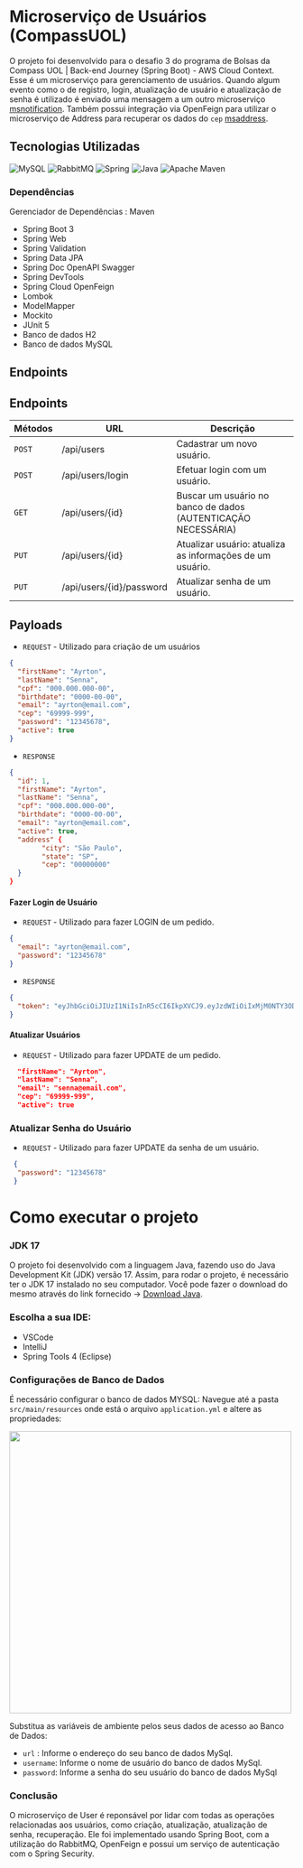 # Microserviço de Usuários (CompassUOL)
O projeto foi desenvolvido para o desafio 3 do programa de Bolsas da Compass UOL | Back-end Journey (Spring Boot) - AWS Cloud Context. Esse é um microserviço para gerenciamento de usuários. Quando algum evento como o de registro, login, atualização de usuário e atualização de senha é utilizado é enviado uma mensagem a um outro microserviço [msnotification](https://github.com/kropsz/msnotification). Também possui integração via OpenFeign para utilizar o microserviço de Address para recuperar os dados do `cep` [msaddress](https://github.com/kropsz/msaddress).

## Tecnologias Utilizadas
![MySQL](https://img.shields.io/badge/mysql-%2300f.svg?style=for-the-badge&logo=mysql&logoColor=white)
![RabbitMQ](https://img.shields.io/badge/Rabbitmq-FF6600?style=for-the-badge&logo=rabbitmq&logoColor=white)
![Spring](https://img.shields.io/badge/spring-%236DB33F.svg?style=for-the-badge&logo=spring&logoColor=white)
![Java](https://img.shields.io/badge/java-%23ED8B00.svg?style=for-the-badge&logo=openjdk&logoColor=white)
![Apache Maven](https://img.shields.io/badge/Apache%20Maven-C71A36?style=for-the-badge&logo=Apache%20Maven&logoColor=white)

### Dependências
Gerenciador de Dependências : Maven

- Spring Boot 3
- Spring Web
- Spring Validation
- Spring Data JPA
- Spring Doc OpenAPI Swagger
- Spring DevTools
- Spring Cloud OpenFeign
- Lombok
- ModelMapper
- Mockito
- JUnit 5
- Banco de dados H2 
- Banco de dados MySQL

## Endpoints 

## Endpoints
 Métodos | URL | Descrição |
| --- | --- | --- |
| `POST` | /api/users | Cadastrar um novo usuário. |
| `POST` | /api/users/login | Efetuar login com um usuário. |
| `GET` | /api/users/{id} | Buscar um usuário no banco de dados (AUTENTICAÇÃO NECESSÁRIA) |
| `PUT` | /api/users/{id} | Atualizar usuário: atualiza as informações de um usuário. |
| `PUT` | /api/users/{id}/password | Atualizar senha de um usuário. |

## Payloads
* `REQUEST`  - Utilizado para criação de um usuários
```JSON
{
  "firstName": "Ayrton",
  "lastName": "Senna",
  "cpf": "000.000.000-00",
  "birthdate": "0000-00-00",
  "email": "ayrton@email.com",
  "cep": "69999-999",
  "password": "12345678",
  "active": true
}
```
* `RESPONSE`
```JSON
{
  "id": 1,
  "firstName": "Ayrton",
  "lastName": "Senna",
  "cpf": "000.000.000-00",
  "birthdate": "0000-00-00",
  "email": "ayrton@email.com",
  "active": true,
  "address" {
        "city": "São Paulo",
        "state": "SP",
        "cep": "00000000"
  }
}
```

#### Fazer Login de Usuário
* `REQUEST`  - Utilizado para fazer LOGIN de um pedido.
```JSON
{
  "email": "ayrton@email.com",
  "password": "12345678"
}
```
* `RESPONSE`
```JSON
{
  "token": "eyJhbGciOiJIUzI1NiIsInR5cCI6IkpXVCJ9.eyJzdWIiOiIxMjM0NTY3ODkwIiwibmFtZSI6IkpvaG4gRG9lIiwiaWF0IjoxNTE2MjM5MDIyfQ.SflKxwRJSMeKKF2QT4fwpMeJf36POk6yJV_adQssw5c"
}
```
#### Atualizar Usuários
* `REQUEST`  - Utilizado para fazer UPDATE de um pedido.
```JSON
  "firstName": "Ayrton",
  "lastName": "Senna",
  "email": "senna@email.com",
  "cep": "69999-999",
  "active": true
```

### Atualizar Senha do Usuário
* `REQUEST`  - Utilizado para fazer UPDATE da senha de um usuário.
```JSON
 {
  "password": "12345678"
 }
```


# Como executar o projeto
### JDK 17
O projeto foi desenvolvido com a linguagem Java, fazendo uso do Java Development Kit (JDK) versão 17. Assim, para rodar o projeto, é necessário ter o JDK 17 instalado no seu computador. Você pode fazer o download do mesmo através do link fornecido -> [Download Java](https://www.oracle.com/java/technologies/javase/jdk17-archive-downloads.html).

### Escolha a sua IDE:
* VSCode
* IntelliJ
* Spring Tools 4 (Eclipse)
  
### Configurações de Banco de Dados
É necessário  configurar o banco de dados MYSQL:
Navegue até a pasta  `src/main/resources` onde está o arquivo `application.yml` e altere as propriedades:
<div>
<img src="https://github.com/kropsz/compassuol-challenge-e-commerce/assets/114687669/76552929-fd39-4aa1-abe1-f3b381bfe9ee" width="500px" />
</div>

 Substitua as variáveis de ambiente pelos seus dados de acesso ao Banco de Dados: 

*  `url` : Informe o endereço do seu banco de dados MySql.
*  `username`: Informe o nome de usuário do banco de dados MySql.
*  `password`: Informe a senha do seu usuário do banco de dados MySql

### Conclusão

O microserviço de User é reponsável por lidar com todas as operações relacionadas aos usuários, como criação, atualização, atualização de senha, recuperação. Ele foi implementado usando Spring Boot, com a utilização do RabbitMQ, OpenFeign e possui um serviço de autenticação com o Spring Security.

